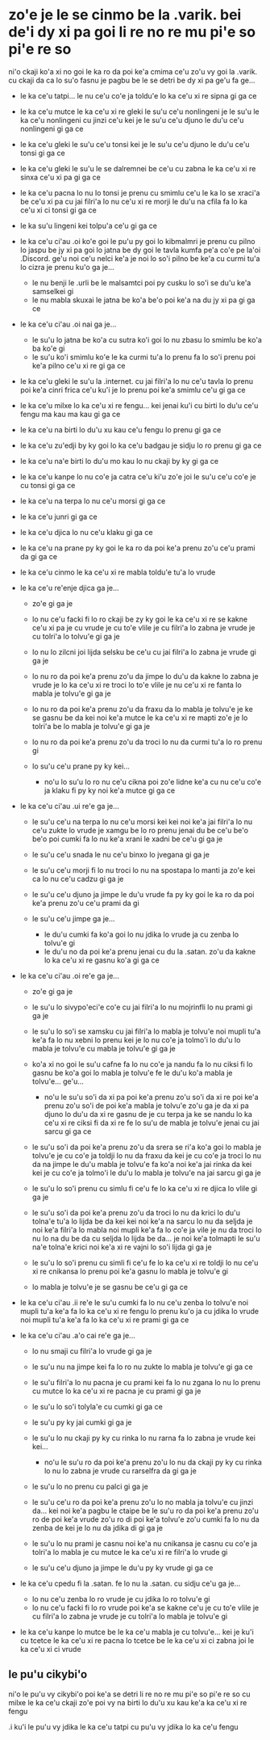 zo'e je le se cinmo be la .varik. bei de'i dy xi pa goi li re no re mu pi'e so pi'e re so
=========================================================================================
ni'o ckaji ko'a xi no goi le ka ro da poi ke'a cmima ce'u zo'u vy goi la .varik. cu ckaji da ca lo su'o fasnu je pagbu be le se detri be dy xi pa ge'u fa ge...    

* le ka ce'u tatpi... le nu ce'u co'e ja toldu'e lo ka ce'u xi re sipna gi ga ce
* le ka ce'u mutce le ka ce'u xi re gleki le su'u ce'u nonlingeni je le su'u le ka ce'u nonlingeni cu jinzi ce'u kei je le su'u ce'u djuno le du'u ce'u nonlingeni gi ga ce
* le ka ce'u gleki le su'u ce'u tonsi kei je le su'u ce'u djuno le du'u ce'u tonsi gi ga ce
* le ka ce'u gleki le su'u le se dalremnei be ce'u cu zabna le ka ce'u xi re sinxa ce'u xi pa gi ga ce
* le ka ce'u pacna lo nu lo tonsi je prenu cu smimlu ce'u le ka lo se xraci'a be ce'u xi pa cu jai filri'a lo nu ce'u xi re morji le du'u na cfila fa lo ka ce'u xi ci tonsi gi ga ce
* le ka su'u lingeni kei tolpu'a ce'u gi ga ce
* le ka ce'u ci'au .oi ko'e goi le pu'u py goi lo kibmalmri je prenu cu pilno lo jaspu be jy xi pa goi lo jatna be dy goi le tavla kumfa pe'a co'e pe la'oi .Discord. ge'u noi ce'u nelci ke'a je noi lo so'i pilno be ke'a cu curmi tu'a lo cizra je prenu ku'o ga je...

  * le nu benji le .urli be le malsamtci poi py cusku lo so'i se du'u ke'a samselkei gi
  * le nu mabla skuxai le jatna be ko'a be'o poi ke'a na du jy xi pa gi ga ce

* le ka ce'u ci'au .oi nai ga je...

  * le su'u lo jatna be ko'a cu sutra ko'i goi lo nu zbasu lo smimlu be ko'a ba ko'e gi
  * le su'u ko'i smimlu ko'e le ka curmi tu'a lo prenu fa lo so'i prenu poi ke'a pilno ce'u xi re gi ga ce

* le ka ce'u gleki le su'u la .internet. cu jai filri'a lo nu ce'u tavla lo prenu poi ke'a cinri frica ce'u ku'i je lo prenu poi ke'a smimlu ce'u gi ga ce
* le ka ce'u milxe lo ka ce'u xi re fengu... kei jenai ku'i cu birti lo du'u ce'u fengu ma kau ma kau gi ga ce
* le ka ce'u na birti lo du'u xu kau ce'u fengu lo prenu gi ga ce
* le ka ce'u zu'edji by ky goi lo ka ce'u badgau je sidju lo ro prenu gi ga ce
* le ka ce'u na'e birti lo du'u mo kau lo nu ckaji by ky gi ga ce
* le ka ce'u kanpe lo nu co'e ja catra ce'u ki'u zo'e joi le su'u ce'u co'e je cu tonsi gi ga ce
* le ka ce'u na terpa lo nu ce'u morsi gi ga ce
* le ka ce'u junri gi ga ce
* le ka ce'u djica lo nu ce'u klaku gi ga ce
* le ka ce'u na prane py ky goi le ka ro da poi ke'a prenu zo'u ce'u prami da gi ga ce
* le ka ce'u cinmo le ka ce'u xi re mabla toldu'e tu'a lo vrude
* le ka ce'u re'enje djica ga je...

  * zo'e gi ga je
  * lo nu ce'u facki fi lo ro ckaji be zy ky goi le ka ce'u xi re se kakne ce'u xi pa je cu vrude je cu to'e vlile je cu filri'a lo zabna je vrude je cu tolri'a lo tolvu'e gi ga je
  * lo nu lo zilcni joi lijda selsku be ce'u cu jai filri'a lo zabna je vrude gi ga je
  * lo nu ro da poi ke'a prenu zo'u da jimpe lo du'u da kakne lo zabna je vrude je lo ka ce'u xi re troci lo to'e vlile je nu ce'u xi re fanta lo mabla je tolvu'e gi ga je
  * lo nu ro da poi ke'a prenu zo'u da fraxu da lo mabla je tolvu'e je ke se gasnu be da kei noi ke'a mutce le ka ce'u xi re mapti zo'e je lo tolri'a be lo mabla je tolvu'e gi ga je
  * lo nu ro da poi ke'a prenu zo'u da troci lo nu da curmi tu'a lo ro prenu gi
  * lo su'u ce'u prane py ky kei...

    * no'u lo su'u lo ro nu ce'u cikna poi zo'e lidne ke'a cu nu ce'u co'e ja klaku fi py ky noi ke'a mutce gi ga ce

* le ka ce'u ci'au .ui re'e ga je...

  * le su'u ce'u na terpa lo nu ce'u morsi kei kei noi ke'a jai filri'a lo nu ce'u zukte lo vrude je xamgu be lo ro prenu jenai du be ce'u be'o be'o poi cumki fa lo nu ke'a xrani le xadni be ce'u gi ga je
  * le su'u ce'u snada le nu ce'u binxo lo jvegana gi ga je
  * le su'u ce'u morji fi lo nu troci lo nu na spostapa lo manti ja zo'e kei ca lo nu ce'u cadzu gi ga je
  * le su'u ce'u djuno ja jimpe le du'u vrude fa py ky goi le ka ro da poi ke'a prenu zo'u ce'u prami da gi
  * le su'u ce'u jimpe ga je...

    * le du'u cumki fa ko'a goi lo nu jdika lo vrude ja cu zenba lo tolvu'e gi
    * le du'u no da poi ke'a prenu jenai cu du la .satan. zo'u da kakne lo ka ce'u xi re gasnu ko'a gi ga ce

* le ka ce'u ci'au .oi re'e ga je...

  * zo'e gi ga je
  * le su'u lo sivypo'eci'e co'e cu jai filri'a lo nu mojrinfli lo nu prami gi ga je
  * le su'u lo so'i se xamsku cu jai filri'a lo mabla je tolvu'e noi mupli tu'a ke'a fa lo nu xebni lo prenu kei je lo nu co'e ja tolmo'i lo du'u lo mabla je tolvu'e cu mabla je tolvu'e gi ga je
  * ko'a xi no goi le su'u cafne fa lo nu co'e ja nandu fa lo nu ciksi fi lo gasnu be ko'a goi lo mabla je tolvu'e fe le du'u ko'a mabla je tolvu'e... ge'u...

    * no'u le su'u so'i da xi pa poi ke'a prenu zo'u so'i da xi re poi ke'a prenu zo'u so'i de poi ke'a mabla je tolvu'e zo'u ga je da xi pa djuno lo du'u da xi re gasnu de je cu terpa ja ke se nandu lo ka ce'u xi re ciksi fi da xi re fe lo su'u de mabla je tolvu'e jenai cu jai sarcu gi ga ce

  * le su'u so'i da poi ke'a prenu zo'u da srera se ri'a ko'a goi lo mabla je tolvu'e je cu co'e ja toldji lo nu da fraxu da kei je cu co'e ja troci lo nu da na jimpe le du'u mabla je tolvu'e fa ko'a noi ke'a jai rinka da kei kei je cu co'e ja tolmo'i le du'u lo mabla je tolvu'e na jai sarcu gi ga je
  * le su'u lo so'i prenu cu simlu fi ce'u fe lo ka ce'u xi re djica lo vlile gi ga je
  * le su'u so'i da poi ke'a prenu zo'u da troci lo nu da krici lo du'u tolna'e tu'a lo lijda be da kei kei noi ke'a na sarcu lo nu da seljda je noi ke'a filri'a lo mabla noi mupli ke'a fa lo co'e ja vile je nu da troci lo nu lo na du be da cu seljda lo lijda be da... je noi ke'a tolmapti le su'u na'e tolna'e krici noi ke'a xi re vajni lo so'i lijda gi ga je
  * le su'u lo so'i prenu cu simli fi ce'u fe lo ka ce'u xi re toldji lo nu ce'u xi re cnikansa lo prenu poi ke'a gasnu lo mabla je tolvu'e gi
  * lo mabla je tolvu'e je se gasnu be ce'u gi ga ce

* le ka ce'u ci'au .ii re'e le su'u cumki fa lo nu ce'u zenba lo tolvu'e noi mupli tu'a ke'a fa lo ka ce'u xi re fengu lo prenu ku'o ja cu jdika lo vrude noi mupli tu'a ke'a fa lo ka ce'u xi re prami gi ga ce

* le ka ce'u ci'au .a'o cai re'e ga je...

  * lo nu smaji cu filri'a lo vrude gi ga je
  * le su'u nu na jimpe kei fa lo ro nu zukte lo mabla je tolvu'e gi ga ce
  * le su'u filri'a lo nu pacna je cu prami kei fa lo nu zgana lo nu lo prenu cu mutce lo ka ce'u xi re pacna je cu prami gi ga je
  * le su'u lo so'i tolyla'e cu cumki gi ga ce
  * le su'u py ky jai cumki gi ga je
  * le su'u lo nu ckaji py ky cu rinka lo nu rarna fa lo zabna je vrude kei kei...

    * no'u le su'u ro da poi ke'a prenu zo'u lo nu da ckaji py ky cu rinka lo nu lo zabna je vrude cu rarselfra da gi ga je

  * le su'u lo no prenu cu palci gi ga je
  * le su'u ce'u ro da poi ke'a prenu zo'u lo no mabla ja tolvu'e cu jinzi da... kei noi ke'a pagbu le ctaipe be le su'u ro da poi ke'a prenu zo'u ro de poi ke'a vrude zo'u ro di poi ke'a tolvu'e zo'u cumki fa lo nu da zenba de kei je lo nu da jdika di gi ga je
  * le su'u lo nu prami je casnu noi ke'a nu cnikansa je casnu cu co'e ja tolri'a lo mabla je cu mutce le ka ce'u xi re filri'a lo vrude gi
  * le su'u ce'u djuno ja jimpe le du'u py ky vrude gi ga ce

* le ka ce'u cpedu fi la .satan. fe lo nu la .satan. cu sidju ce'u ga je...

  * lo nu ce'u zenba lo ro vrude je cu jdika lo ro tolvu'e gi
  * lo nu ce'u facki fi lo ro vrude poi ke'a se kakne ce'u je cu to'e vlile je cu filri'a lo zabna je vrude je cu tolri'a lo mabla je tolvu'e gi

* le ka ce'u kanpe lo mutce be le ka ce'u mabla je cu tolvu'e... kei je ku'i cu tcetce le ka ce'u xi re pacna lo tcetce be le ka ce'u xi ci zabna joi le ka ce'u xi ci vrude

## le pu'u cikybi'o
ni'o le pu'u vy cikybi'o poi ke'a se detri li re no re mu pi'e so pi'e re so cu milxe le ka ce'u ckaji zo'e poi vy na birti lo du'u xu kau ke'a ka ce'u xi re fengu

.i ku'i le pu'u vy jdika le ka ce'u tatpi cu pu'u vy jdika lo ka ce'u fengu
